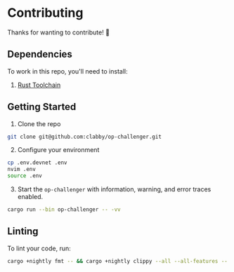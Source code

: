 # Contributing

Thanks for wanting to contribute! :yellow_heart:

## Dependencies

To work in this repo, you'll need to install:
1. [Rust Toolchain](https://rustup.rs/)

## Getting Started

1. Clone the repo
```sh
git clone git@github.com:clabby/op-challenger.git
```
2. Configure your environment
```sh
cp .env.devnet .env
nvim .env
source .env
```
3. Start the `op-challenger` with information, warning, and error traces enabled.
```sh
cargo run --bin op-challenger -- -vv
```

## Linting

To lint your code, run:
```sh
cargo +nightly fmt -- && cargo +nightly clippy --all --all-features -- -D warnings
```
